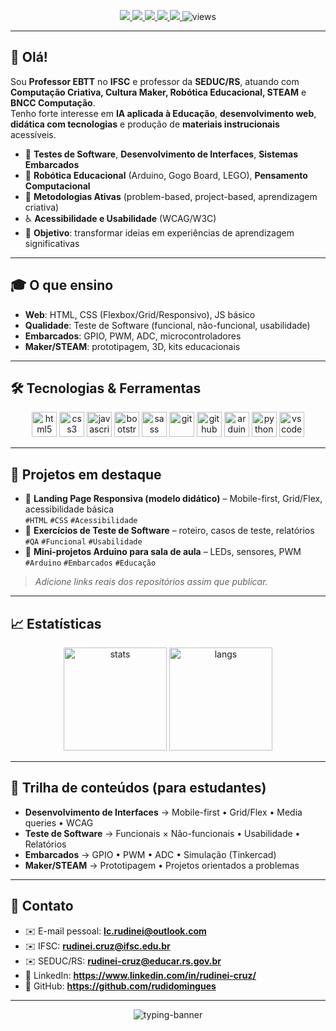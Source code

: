 <!--<p align="center">
  <img src="https://capsule-render.vercel.app/api?type=gradient&height=180&color=0:00C6FF,100:0072FF&text=Rudinei%20Domingues%20da%20Cruz&fontAlign=50&fontColor=ffffff&desc=Professor%20EBTT%20%7C%20IFSC%20%26%20SEDUC/RS%20%7C%20IA%20na%20Educa%C3%A7%C3%A3o%20%7C%20STEAM&descAlign=50&descAlignY=70" alt="Banner">
</p>--->

<p align="center">
  <a href="mailto:lc.rudinei@outlook.com">
    <img src="https://img.shields.io/badge/email%20pessoal-lc.rudinei%40outlook.com-blue?style=for-the-badge&logo=gmail&logoColor=white" />
  </a>
  <a href="mailto:rudinei.cruz@ifsc.edu.br">
    <img src="https://img.shields.io/badge/email%20IFSC-rudinei.cruz%40ifsc.edu.br-green?style=for-the-badge&logo=gmail&logoColor=white" />
  </a>
  <a href="mailto:rudinei-cruz@educar.rs.gov.br">
    <img src="https://img.shields.io/badge/email%20SEDUC-rudinei--cruz%40educar.rs.gov.br-orange?style=for-the-badge&logo=gmail&logoColor=white" />
  </a>
  <a href="https://www.linkedin.com/in/rudinei-cruz/">
    <img src="https://img.shields.io/badge/LinkedIn-rudinei--cruz-0A66C2?style=for-the-badge&logo=linkedin&logoColor=white" />
  </a>
  <a href="https://github.com/rudidomingues">
    <img src="https://img.shields.io/badge/GitHub-rudidomingues-121212?style=for-the-badge&logo=github" />
  </a>
  <img src="https://komarev.com/ghpvc/?username=rudidomingues&style=for-the-badge&color=brightgreen" alt="views"/>
</p>

---

## 👋 Olá!

Sou **Professor EBTT** no **IFSC** e professor da **SEDUC/RS**, atuando com **Computação Criativa, Cultura Maker, Robótica Educacional, STEAM** e **BNCC Computação**.  
Tenho forte interesse em **IA aplicada à Educação**, **desenvolvimento web**, **didática com tecnologias** e produção de **materiais instrucionais** acessíveis.

- 🧪 **Testes de Software**, **Desenvolvimento de Interfaces**, **Sistemas Embarcados**
- 🤖 **Robótica Educacional** (Arduino, Gogo Board, LEGO), **Pensamento Computacional**
- 🧩 **Metodologias Ativas** (problem-based, project-based, aprendizagem criativa)
- ♿ **Acessibilidade e Usabilidade** (WCAG/W3C)
- 🎯 **Objetivo**: transformar ideias em experiências de aprendizagem significativas

---

## 🎓 O que ensino
- **Web**: HTML, CSS (Flexbox/Grid/Responsivo), JS básico
- **Qualidade**: Teste de Software (funcional, não-funcional, usabilidade)
- **Embarcados**: GPIO, PWM, ADC, microcontroladores
- **Maker/STEAM**: prototipagem, 3D, kits educacionais

---

## 🛠️ Tecnologias & Ferramentas

<p align="center">
  <img src="https://cdn.jsdelivr.net/gh/devicons/devicon/icons/html5/html5-original.svg" height="40" alt="html5"/>
  <img src="https://cdn.jsdelivr.net/gh/devicons/devicon/icons/css3/css3-original.svg" height="40" alt="css3"/>
  <img src="https://cdn.jsdelivr.net/gh/devicons/devicon/icons/javascript/javascript-original.svg" height="40" alt="javascript"/>
  <img src="https://cdn.jsdelivr.net/gh/devicons/devicon/icons/bootstrap/bootstrap-original.svg" height="40" alt="bootstrap"/>
  <img src="https://cdn.jsdelivr.net/gh/devicons/devicon/icons/sass/sass-original.svg" height="40" alt="sass"/>
  <img src="https://cdn.jsdelivr.net/gh/devicons/devicon/icons/git/git-original.svg" height="40" alt="git"/>
  <img src="https://cdn.jsdelivr.net/gh/devicons/devicon/icons/github/github-original.svg" height="40" alt="github"/>
  <img src="https://cdn.jsdelivr.net/gh/devicons/devicon/icons/arduino/arduino-original.svg" height="40" alt="arduino"/>
  <img src="https://cdn.jsdelivr.net/gh/devicons/devicon/icons/python/python-original.svg" height="40" alt="python"/>
  <img src="https://cdn.jsdelivr.net/gh/devicons/devicon/icons/vscode/vscode-original.svg" height="40" alt="vscode"/>
</p>

---

## 📌 Projetos em destaque

- 📱 **Landing Page Responsiva (modelo didático)** – Mobile-first, Grid/Flex, acessibilidade básica  
  `#HTML` `#CSS` `#Acessibilidade`
- 🧪 **Exercícios de Teste de Software** – roteiro, casos de teste, relatórios  
  `#QA` `#Funcional` `#Usabilidade`
- 🤖 **Mini-projetos Arduino para sala de aula** – LEDs, sensores, PWM  
  `#Arduino` `#Embarcados` `#Educação`

> *Adicione links reais dos repositórios assim que publicar.*

---

## 📈 Estatísticas

<p align="center">
  <img height="165" src="https://github-readme-stats.vercel.app/api?username=rudidomingues&show_icons=true&theme=tokyonight&include_all_commits=true&count_private=true" alt="stats"/>
  <img height="165" src="https://github-readme-stats.vercel.app/api/top-langs/?username=rudidomingues&layout=compact&theme=tokyonight" alt="langs"/>
</p>

---

## 🧭 Trilha de conteúdos (para estudantes)

- **Desenvolvimento de Interfaces** → Mobile-first • Grid/Flex • Media queries • WCAG  
- **Teste de Software** → Funcionais × Não-funcionais • Usabilidade • Relatórios  
- **Embarcados** → GPIO • PWM • ADC • Simulação (Tinkercad)  
- **Maker/STEAM** → Prototipagem • Projetos orientados a problemas

---

## 💬 Contato

- ✉️ E-mail pessoal: **lc.rudinei@outlook.com**  
- ✉️ IFSC: **rudinei.cruz@ifsc.edu.br**  
- ✉️ SEDUC/RS: **rudinei-cruz@educar.rs.gov.br**  
- 💼 LinkedIn: **https://www.linkedin.com/in/rudinei-cruz/**  
- 🧪 GitHub: **https://github.com/rudidomingues**

---

<p align="center">
  <img src="https://readme-typing-svg.demolab.com?font=Fira+Code&pause=1200&color=00E5FF&center=true&vCenter=true&width=600&lines=Educa%C3%A7%C3%A3o+%E2%9D%A4%EF%B8%8F+Tecnologia+%F0%9F%9A%80;CComputa%C3%A7%C3%A3o+Criativa+%7C+Cultura+Maker+%7C+IA+na+Educa%C3%A7%C3%A3o" alt="typing-banner" />
</p>
